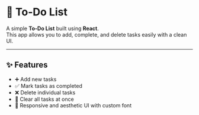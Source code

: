 # 📝 To-Do List

A simple **To-Do List** built using **React**.  
This app allows you to add, complete, and delete tasks easily with a clean UI.

---

## ✨ Features

- ➕ Add new tasks  
- ✅ Mark tasks as completed  
- ❌ Delete individual tasks  
- 🧹 Clear all tasks at once  
- 🎨 Responsive and aesthetic UI with custom font  


